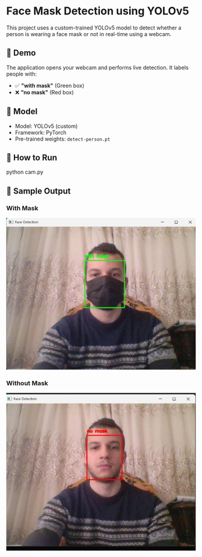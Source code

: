 # Face Mask Detection using YOLOv5

This project uses a custom-trained YOLOv5 model to detect whether a person is wearing a face mask or not in real-time using a webcam.

## 📸 Demo
The application opens your webcam and performs live detection. It labels people with:
- ✅ **"with mask"** (Green box)
- ❌ **"no mask"** (Red box)

## 🧠 Model
- Model: YOLOv5 (custom)
- Framework: PyTorch
- Pre-trained weights: `detect-person.pt`

## 🚀 How to Run
python cam.py

## 🧪 Sample Output 


### With Mask
![With Mask](Images/With%20Mask.jpg)


### Without Mask
![No Mask](Images/No%20Mask.jpg)


